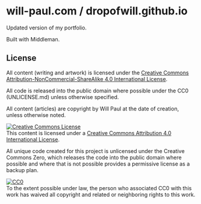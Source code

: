 # will-paul.com / dropofwill.github.io

Updated version of my portfolio.

Built with Middleman.

## License

All content (writing and artwork) is licensed under the <a rel="license" href="http://creativecommons.org/licenses/by-nc-sa/4.0/">Creative Commons Attribution-NonCommercial-ShareAlike 4.0 International License</a>.

All code is released into the public domain where possible under the CC0 (UNLICENSE.md) unless otherwise specified.

All content (articles) are copyright by Will Paul at the date of creation, unless otherwise noted.

<a rel="license" href="http://creativecommons.org/licenses/by/4.0/"><img alt="Creative Commons License" style="border-width:0" src="https://i.creativecommons.org/l/by/4.0/88x31.png" /></a><br />This content is licensed under a <a rel="license" href="http://creativecommons.org/licenses/by/4.0/">Creative Commons Attribution 4.0 International License</a>.

All unique code created for this project is unlicensed under the Creative Commons Zero, which releases the code into the public domain where possible and where that is not possible provides a permissive license as a backup plan.

<p xmlns:dct="http://purl.org/dc/terms/">
  <a rel="license"
     href="http://creativecommons.org/publicdomain/zero/1.0/">
    <img src="http://i.creativecommons.org/p/zero/1.0/88x31.png" style="border-style: none;" alt="CC0" />
  </a>
  <br />
  To the extent possible under law,
  <span rel="dct:publisher" resource="[_:publisher]">the person who associated CC0</span>
  with this work has waived all copyright and related or neighboring
  rights to this work.
</p>
